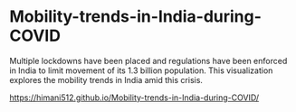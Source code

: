 # Mobility-trends-in-India-during-COVID

Multiple lockdowns have been placed and regulations have been enforced in India to limit movement of its 1.3 billion population. This visualization explores the mobility trends in India amid this crisis.

https://himani512.github.io/Mobility-trends-in-India-during-COVID/
